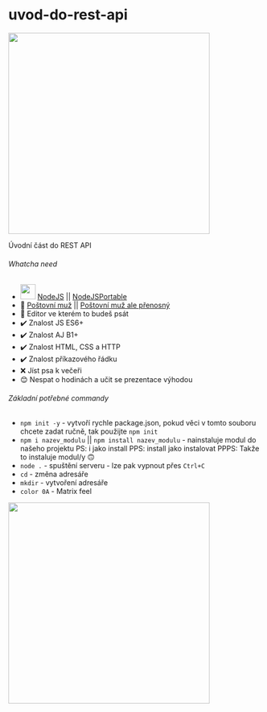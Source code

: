 # uvod-do-rest-api
<img src="https://i.redd.it/wrcoto4rd7s61.jpg" width="400">

Úvodní část do REST API

###### Whatcha need

- <img src="https://upload.wikimedia.org/wikipedia/commons/thumb/d/d9/Node.js_logo.svg/1200px-Node.js_logo.svg.png" width="30"> [NodeJS](https://nodejs.org/en/) || [NodeJSPortable](https://github.com/crazy-max/nodejs-portable)
- 📮 [Poštovní muž](https://www.postman.com/) || [Poštovní muž ale přenosný](https://portapps.io/app/postman-portable/)
- 💾 Editor ve kterém to budeš psát
- ✔️ Znalost JS ES6+
- ✔️ Znalost AJ B1+
- ✔️ Znalost HTML, CSS a HTTP
- ✔️ Znalost příkazového řádku
- ❌ Jíst psa k večeři
- 😊 Nespat o hodinách a učit se prezentace výhodou

###### Základní potřebné commandy
- `npm init -y` - vytvoří rychle package.json, pokud věci v tomto souboru chcete zadat ručně, tak použijte `npm init`
- `npm i nazev_modulu` || `npm install nazev_modulu` - nainstaluje modul do našeho projektu PS: i jako install PPS: install jako instalovat PPPS: Takže to instaluje modul/y 🙃
- `node .` - spuštění serveru - lze pak vypnout přes `Ctrl+C`
- `cd` - změna adresáře
- `mkdir` - vytvoření adresáře
- `color 0A` - Matrix feel

<img src="https://memegenerator.net/img/instances/84844482/when-you-realize-2020-is-the-year-the-matrix-caught-a-virus-and-lost-control.jpg" width="400">
